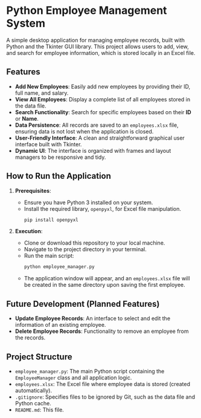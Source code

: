 # Python Employee Management System

A simple desktop application for managing employee records, built with Python and the Tkinter GUI library. This project allows users to add, view, and search for employee information, which is stored locally in an Excel file.

## Features

* **Add New Employees**: Easily add new employees by providing their ID, full name, and salary.
* **View All Employees**: Display a complete list of all employees stored in the data file.
* **Search Functionality**: Search for specific employees based on their **ID** or **Name**.
* **Data Persistence**: All records are saved to an `employees.xlsx` file, ensuring data is not lost when the application is closed.
* **User-Friendly Interface**: A clean and straightforward graphical user interface built with Tkinter.
* **Dynamic UI**: The interface is organized with frames and layout managers to be responsive and tidy.

## How to Run the Application

1.  **Prerequisites**:
    * Ensure you have Python 3 installed on your system.
    * Install the required library, `openpyxl`, for Excel file manipulation.
        ```bash
        pip install openpyxl
        ```

2.  **Execution**:
    * Clone or download this repository to your local machine.
    * Navigate to the project directory in your terminal.
    * Run the main script:
        ```bash
        python employee_manager.py
        ```
    * The application window will appear, and an `employees.xlsx` file will be created in the same directory upon saving the first employee.

## Future Development (Planned Features)

* **Update Employee Records**: An interface to select and edit the information of an existing employee.
* **Delete Employee Records**: Functionality to remove an employee from the records.

## Project Structure

* `employee_manager.py`: The main Python script containing the `EmployeeManager` class and all application logic.
* `employees.xlsx`: The Excel file where employee data is stored (created automatically).
* `.gitignore`: Specifies files to be ignored by Git, such as the data file and Python cache.
* `README.md`: This file.